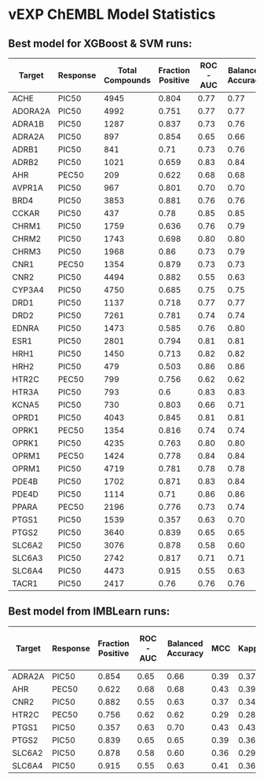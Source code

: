 # vEXP ChEMBL Model Statistics

## Best model for XGBoost & SVM runs:

| Target  | Response | Total Compounds | Fraction Positive | ROC-AUC | Balanced Accuracy | MCC  | Kappa | Best Model Type |
|---------|----------|-----------------|-------------------|---------|-------------------|------|-------|-----------------|
| ACHE    | PIC50    | 4945            | 0.804             | 0.77    | 0.77              | 0.57 | 0.57  | SVM             |
| ADORA2A | PIC50    | 4992            | 0.751             | 0.77    | 0.77              | 0.57 | 0.57  | XGB             |
| ADRA1B  | PIC50    | 1287            | 0.837             | 0.73    | 0.76              | 0.58 | 0.57  | XGB             |
| ADRA2A  | PIC50    | 897             | 0.854             | 0.65    | 0.66              | 0.39 | 0.37  | SVM             |
| ADRB1   | PIC50    | 841             | 0.71              | 0.73    | 0.76              | 0.54 | 0.53  | XGB             |
| ADRB2   | PIC50    | 1021            | 0.659             | 0.83    | 0.84              | 0.68 | 0.68  | XGB             |
| AHR     | PEC50    | 209             | 0.622             | 0.68    | 0.68              | 0.43 | 0.39  | SVM             |
| AVPR1A  | PIC50    | 967             | 0.801             | 0.70    | 0.70              | 0.44 | 0.43  | SVM             |
| BRD4    | PIC50    | 3853            | 0.881             | 0.76    | 0.76              | 0.61 | 0.60  | SVM             |
| CCKAR   | PIC50    | 437             | 0.78              | 0.85    | 0.85              | 0.72 | 0.72  | SVM             |
| CHRM1   | PIC50    | 1759            | 0.636             | 0.76    | 0.79              | 0.59 | 0.59  | XGB             |
| CHRM2   | PIC50    | 1743            | 0.698             | 0.80    | 0.80              | 0.63 | 0.63  | SVM             |
| CHRM3   | PIC50    | 1968            | 0.86              | 0.73    | 0.79              | 0.69 | 0.67  | XGB             |
| CNR1    | PEC50    | 1354            | 0.879             | 0.73    | 0.73              | 0.53 | 0.52  | SVM             |
| CNR2    | PIC50    | 4494            | 0.882             | 0.55    | 0.63              | 0.37 | 0.34  | XGB             |
| CYP3A4  | PIC50    | 4750            | 0.685             | 0.75    | 0.75              | 0.51 | 0.51  | SVM             |
| DRD1    | PIC50    | 1137            | 0.718             | 0.77    | 0.77              | 0.57 | 0.57  | SVM             |
| DRD2    | PIC50    | 7261            | 0.781             | 0.74    | 0.74              | 0.52 | 0.51  | SVM             |
| EDNRA   | PIC50    | 1473            | 0.585             | 0.76    | 0.80              | 0.60 | 0.60  | XGB             |
| ESR1    | PIC50    | 2801            | 0.794             | 0.81    | 0.81              | 0.68 | 0.67  | XGB             |
| HRH1    | PIC50    | 1450            | 0.713             | 0.82    | 0.82              | 0.71 | 0.70  | XGB             |
| HRH2    | PIC50    | 479             | 0.503             | 0.86    | 0.86              | 0.74 | 0.73  | SVM             |
| HTR2C   | PEC50    | 799             | 0.756             | 0.62    | 0.62              | 0.29 | 0.28  | SVM             |
| HTR3A   | PIC50    | 793             | 0.6               | 0.83    | 0.83              | 0.67 | 0.67  | SVM             |
| KCNA5   | PIC50    | 730             | 0.803             | 0.66    | 0.71              | 0.54 | 0.51  | XGB             |
| OPRD1   | PIC50    | 4043            | 0.845             | 0.81    | 0.81              | 0.66 | 0.65  | SVM             |
| OPRK1   | PEC50    | 1354            | 0.816             | 0.74    | 0.74              | 0.59 | 0.56  | XGB             |
| OPRK1   | PIC50    | 4235            | 0.763             | 0.80    | 0.80              | 0.63 | 0.63  | XGB             |
| OPRM1   | PEC50    | 1424            | 0.778             | 0.84    | 0.84              | 0.71 | 0.71  | SVM             |
| OPRM1   | PIC50    | 4719            | 0.781             | 0.78    | 0.78              | 0.59 | 0.59  | SVM             |
| PDE4B   | PIC50    | 1702            | 0.871             | 0.83    | 0.84              | 0.76 | 0.75  | XGB             |
| PDE4D   | PIC50    | 1114            | 0.71              | 0.86    | 0.86              | 0.75 | 0.75  | SVM             |
| PPARA   | PEC50    | 2196            | 0.776             | 0.73    | 0.74              | 0.49 | 0.49  | XGB             |
| PTGS1   | PIC50    | 1539            | 0.357             | 0.63    | 0.70              | 0.43 | 0.43  | XGB             |
| PTGS2   | PIC50    | 3640            | 0.839             | 0.65    | 0.65              | 0.39 | 0.36  | SVM             |
| SLC6A2  | PIC50    | 3076            | 0.878             | 0.58    | 0.60              | 0.36 | 0.29  | XGB             |
| SLC6A3  | PIC50    | 2742            | 0.817             | 0.71    | 0.71              | 0.48 | 0.47  | SVM             |
| SLC6A4  | PIC50    | 4473            | 0.915             | 0.55    | 0.63              | 0.41 | 0.36  | XGB             |
| TACR1   | PIC50    | 2417            | 0.76              | 0.76    | 0.76              | 0.57 | 0.56  | XGB             |



## Best model from IMBLearn runs:

| Target | Response | Fraction Positive | ROC-AUC | Balanced Accuracy | MCC  | Kappa | Best Model Type | IMBLearn ROC-AUC | IMBLearn Balanced Accuracy | IMBLearn MCC | IMBLearn Kappa | Best IMBLearn Model Type |
|--------|----------|-------------------|---------|-------------------|------|-------|-----------------|------------------|----------------------------|--------------|----------------|--------------------------|
| ADRA2A | PIC50    | 0.854             | 0.65    | 0.66              | 0.39 | 0.37  | SVM             | 0.87             | 0.87                       | 0.55         | 0.48           | EEC                      |
| AHR    | PEC50    | 0.622             | 0.68    | 0.68              | 0.43 | 0.39  | SVM             | 0.65             | 0.65                       | 0.29         | 0.29           | BRF                      |
| CNR2   | PIC50    | 0.882             | 0.55    | 0.63              | 0.37 | 0.34  | XGB             | 0.83             | 0.83                       | 0.49         | 0.44           | BRF                      |
| HTR2C  | PEC50    | 0.756             | 0.62    | 0.62              | 0.29 | 0.28  | SVM             | 0.68             | 0.68                       | 0.35         | 0.34           | BRF                      |
| PTGS1  | PIC50    | 0.357             | 0.63    | 0.70              | 0.43 | 0.43  | XGB             | 0.74             | 0.74                       | 0.46         | 0.46           | BRF                      |
| PTGS2  | PIC50    | 0.839             | 0.65    | 0.65              | 0.39 | 0.36  | SVM             | 0.73             | 0.73                       | 0.36         | 0.33           | BRF                      |
| SLC6A2 | PIC50    | 0.878             | 0.58    | 0.60              | 0.36 | 0.29  | XGB             | 0.80             | 0.80                       | 0.45         | 0.40           | BRF                      |
| SLC6A4 | PIC50    | 0.915             | 0.55    | 0.63              | 0.41 | 0.36  | XGB             | 0.84             | 0.84                       | 0.48         | 0.42           | BRF                      |

